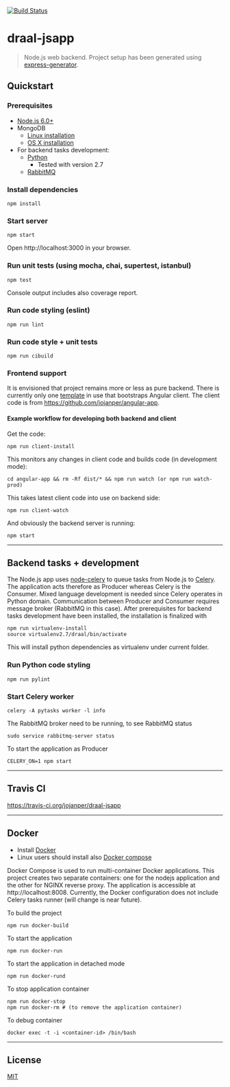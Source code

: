 [![Build Status](https://travis-ci.org/jojanper/draal-jsapp.svg?branch=master)](https://travis-ci.org/jojanper/draal-jsapp)

# draal-jsapp
> Node.js web backend. Project setup has been generated using [express-generator](https://expressjs.com/en/starter/generator.html).

## Quickstart

### Prerequisites

- [Node.js 6.0+](https://nodejs.org)
- MongoDB
  - [Linux installation](https://docs.mongodb.com/manual/administration/install-on-linux/)
  - [OS X installation](https://docs.mongodb.com/manual/tutorial/install-mongodb-on-os-x/)
- For backend tasks development:
  - [Python](https://www.python.org/)
      - Tested with version 2.7
  - [RabbitMQ](https://www.rabbitmq.com/)

### Install dependencies
```
npm install
```

### Start server
```
npm start
```
Open http://localhost:3000 in your browser.

### Run unit tests (using mocha, chai, supertest, istanbul)
```
npm test
```
Console output includes also coverage report.

### Run code styling (eslint)
```
npm run lint
```

### Run code style + unit tests
```
npm run cibuild
```

### Frontend support
It is envisioned that project remains more or less as pure backend. There is currently only one
[template](https://github.com/jojanper/draal-jsapp/blob/master/views/index.pug) in use that bootstraps
Angular client. The client code is from https://github.com/jojanper/angular-app.

#### Example workflow for developing both backend and client

Get the code:
```
npm run client-install
```

This monitors any changes in client code and builds code (in development mode):
```
cd angular-app && rm -Rf dist/* && npm run watch (or npm run watch-prod)
```

This takes latest client code into use on backend side:
```
npm run client-watch
```

And obviously the backend server is running:
```
npm start
```

---------

## Backend tasks + development
The Node.js app uses [node-celery](https://github.com/mher/node-celery) to queue tasks from Node.js
to [Celery](http://www.celeryproject.org/). The application acts therefore as Producer whereas Celery
is the Consumer. Mixed language development is needed since Celery operates in Python domain.
Communication between Producer and Consumer requires message broker (RabbitMQ in this case). After
prerequisites for backend tasks development have been installed, the installation is finalized with

```
npm run virtualenv-install
source virtualenv2.7/draal/bin/activate
```

This will install python dependencies as virtualenv under current folder.

### Run Python code styling
```
npm run pylint
```

### Start Celery worker
```
celery -A pytasks worker -l info
```

The RabbitMQ broker need to be running, to see RabbitMQ status

```
sudo service rabbitmq-server status
```

To start the application as Producer

```
CELERY_ON=1 npm start
```

---------

## Travis CI
https://travis-ci.org/jojanper/draal-jsapp

---------

## Docker
- Install [Docker](https://docs.docker.com/engine/installation/)
- Linux users should install also [Docker compose](https://docs.docker.com/compose/install/)

Docker Compose is used to run multi-container Docker applications. This project creates two
separate containers: one for the nodejs application and the other for NGINX reverse proxy. The application
is accessible at http://localhost:8008. Currently, the Docker configuration does not include Celery tasks
runner (will change is near future).

To build the project
```
npm run docker-build
```

To start the application
```
npm run docker-run
```

To start the application in detached mode
```
npm run docker-rund
```

To stop application container
```
npm run docker-stop
npm run docker-rm # (to remove the application container)
```

To debug container
```
docker exec -t -i <container-id> /bin/bash
```

---------

## License

[MIT](/LICENSE)
